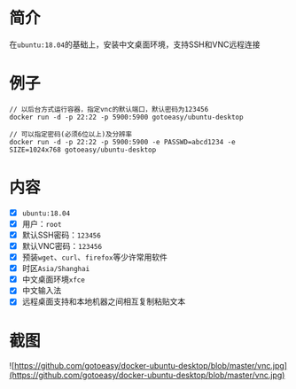 # 简介
在`ubuntu:18.04`的基础上，安装中文桌面环境，支持SSH和VNC远程连接

# 例子
```
// 以后台方式运行容器，指定vnc的默认端口，默认密码为123456
docker run -d -p 22:22 -p 5900:5900 gotoeasy/ubuntu-desktop

// 可以指定密码(必须6位以上)及分辨率
docker run -d -p 22:22 -p 5900:5900 -e PASSWD=abcd1234 -e SIZE=1024x768 gotoeasy/ubuntu-desktop
```

# 内容

- [x] `ubuntu:18.04`
- [x] 用户：`root`
- [x] 默认SSH密码：`123456`
- [x] 默认VNC密码：`123456`
- [x] 预装`wget`、`curl`、`firefox`等少许常用软件
- [x] 时区`Asia/Shanghai`
- [x] 中文桌面环境`xfce`
- [x] 中文输入法
- [x] 远程桌面支持和本地机器之间相互复制粘贴文本

# 截图
![https://github.com/gotoeasy/docker-ubuntu-desktop/blob/master/vnc.jpg](https://github.com/gotoeasy/docker-ubuntu-desktop/blob/master/vnc.jpg)
